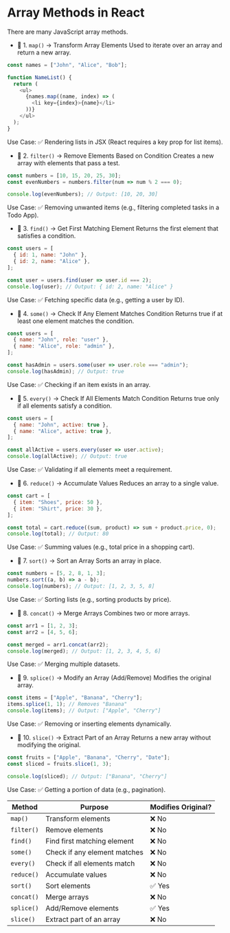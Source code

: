 # Array Methods in React

There are many JavaScript array methods.

- 🔹 1. `map()` → Transform Array Elements
Used to iterate over an array and return a new array.
```js
const names = ["John", "Alice", "Bob"];

function NameList() {
  return (
    <ul>
      {names.map((name, index) => (
        <li key={index}>{name}</li>
      ))}
    </ul>
  );
}
```
Use Case:
✅ Rendering lists in JSX (React requires a key prop for list items).



- 🔹 2. `filter()` → Remove Elements Based on Condition
Creates a new array with elements that pass a test.
```js
const numbers = [10, 15, 20, 25, 30];
const evenNumbers = numbers.filter(num => num % 2 === 0);

console.log(evenNumbers); // Output: [10, 20, 30]
```
Use Case:
✅ Removing unwanted items (e.g., filtering completed tasks in a Todo App).


- 🔹 3. `find()` → Get First Matching Element
Returns the first element that satisfies a condition.
```js
const users = [
  { id: 1, name: "John" },
  { id: 2, name: "Alice" },
];

const user = users.find(user => user.id === 2);
console.log(user); // Output: { id: 2, name: "Alice" }
```
Use Case:
✅ Fetching specific data (e.g., getting a user by ID).



- 🔹 4. `some()` → Check If Any Element Matches Condition
Returns true if at least one element matches the condition.
```js
const users = [
  { name: "John", role: "user" },
  { name: "Alice", role: "admin" },
];

const hasAdmin = users.some(user => user.role === "admin");
console.log(hasAdmin); // Output: true
```
Use Case:
✅ Checking if an item exists in an array.


- 🔹 5. `every()` → Check If All Elements Match Condition
Returns true only if all elements satisfy a condition.
```js
const users = [
  { name: "John", active: true },
  { name: "Alice", active: true },
];

const allActive = users.every(user => user.active);
console.log(allActive); // Output: true
```
Use Case:
✅ Validating if all elements meet a requirement.



- 🔹 6. `reduce()` → Accumulate Values
Reduces an array to a single value.
```js
const cart = [
  { item: "Shoes", price: 50 },
  { item: "Shirt", price: 30 },
];

const total = cart.reduce((sum, product) => sum + product.price, 0);
console.log(total); // Output: 80
```
Use Case:
✅ Summing values (e.g., total price in a shopping cart).


- 🔹 7. `sort()` → Sort an Array
Sorts an array in place.
```js
const numbers = [5, 2, 8, 1, 3];
numbers.sort((a, b) => a - b);
console.log(numbers); // Output: [1, 2, 3, 5, 8]
```
Use Case:
✅ Sorting lists (e.g., sorting products by price).



- 🔹 8. `concat()` → Merge Arrays
Combines two or more arrays.
```js
const arr1 = [1, 2, 3];
const arr2 = [4, 5, 6];

const merged = arr1.concat(arr2);
console.log(merged); // Output: [1, 2, 3, 4, 5, 6]
```
Use Case:
✅ Merging multiple datasets.



- 🔹 9. `splice()` → Modify an Array (Add/Remove)
Modifies the original array.
```js
const items = ["Apple", "Banana", "Cherry"];
items.splice(1, 1); // Removes "Banana"
console.log(items); // Output: ["Apple", "Cherry"]
```
Use Case:
✅ Removing or inserting elements dynamically.



- 🔹 10. `slice()` → Extract Part of an Array
Returns a new array without modifying the original.
```js
const fruits = ["Apple", "Banana", "Cherry", "Date"];
const sliced = fruits.slice(1, 3);

console.log(sliced); // Output: ["Banana", "Cherry"]
```
Use Case:
✅ Getting a portion of data (e.g., pagination).



| Method    | Purpose | Modifies Original? |
|-----------|---------|-------------------|
| `map()`   | Transform elements | ❌ No |
| `filter()`| Remove elements | ❌ No |
| `find()`  | Find first matching element | ❌ No |
| `some()`  | Check if any element matches | ❌ No |
| `every()` | Check if all elements match | ❌ No |
| `reduce()`| Accumulate values | ❌ No |
| `sort()`  | Sort elements | ✅ Yes |
| `concat()`| Merge arrays | ❌ No |
| `splice()`| Add/Remove elements | ✅ Yes |
| `slice()` | Extract part of an array | ❌ No |

